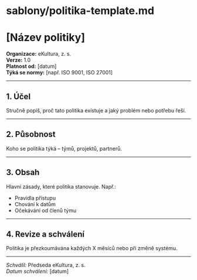 # sablony/politika-template.md

# [Název politiky]

**Organizace:** eKultura, z. s.  
**Verze:** 1.0  
**Platnost od:** [datum]  
**Týká se normy:** [např. ISO 9001, ISO 27001]

---

## 1. Účel

Stručně popiš, proč tato politika existuje a jaký problém nebo potřebu řeší.

---

## 2. Působnost

Koho se politika týká – týmů, projektů, partnerů.

---

## 3. Obsah

Hlavní zásady, které politika stanovuje. Např.:
- Pravidla přístupu
- Chování k datům
- Očekávání od členů týmu

---

## 4. Revize a schválení

Politika je přezkoumávána každých X měsíců nebo při změně systému.

---

*Schválil:* Předseda eKultura, z. s.  
*Datum schválení:* [datum]
